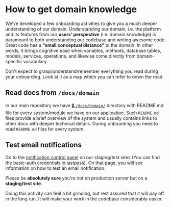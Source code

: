 # How to get domain knowledge

We’ve developed a few onboarding activities to give you a much deeper understanding
of our domain. Understanding our domain, i.e. the platform and its features from
our **users’ perspective** (i.e. domain knowledge) is paramount to both understanding
our codebase and writing awesome code. Great code has a **“small conceptual distance”**
to the domain. In other words, it brings cognitive ease when variables, methods, database tables,
models, services, operations, and likewise come directly from domain-specific vocabulary.

Don't expect to grasp/understand/remember everything you read during your onboarding.
Look at it as a map which you can refer to down the road.

## Read docs from `/docs/domain`

In our main repository we have [🔒 `/docs/domain/`](https://github.com/InteractionDesignFoundation/IxDF-web/tree/main/docs/domain) directory with README.md file for every system/module we have on our application.
Such `README.md` files provide a brief overview of the system and usually contains links to other docs with deeper technical details.
During onboarding you need to read `README.md` files for every system.

## Test email notifications

Go to the [notification control panel](https://develop.information-architecture.org/admin/notifications)
on our staging/test sites (You can find the basic-auth credentials in lastpass).
On that page, you will see information on how to test an email notification.

Please be **absolutely sure** you're not on production server but on a **staging/test site**.

Doing this activity can feel a bit grinding, but rest assured that it will pay off
in the long run. It will make your work in the codebase considerably easier.
